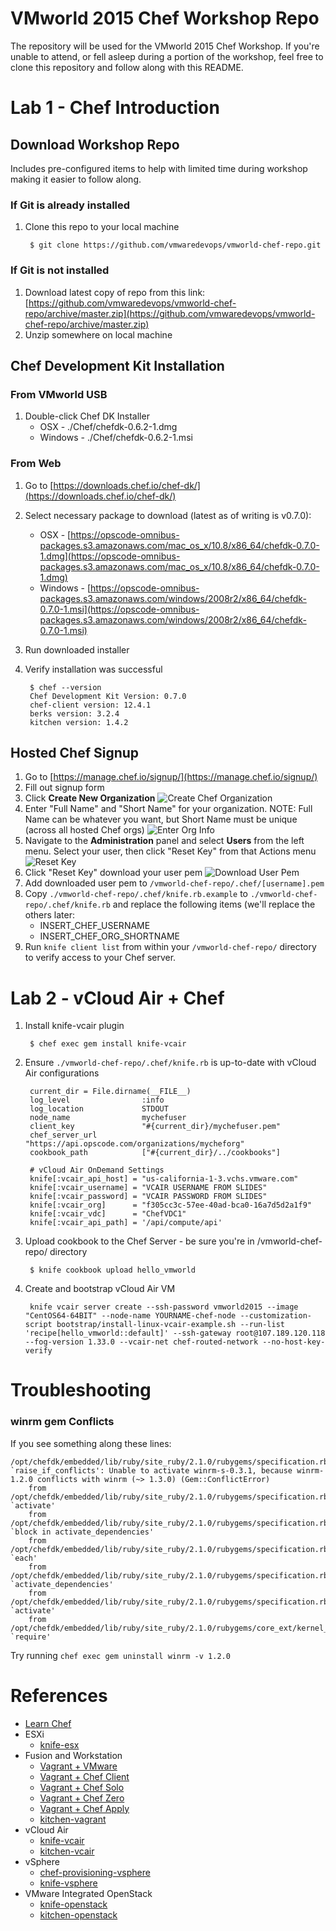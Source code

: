 VMworld 2015 Chef Workshop Repo
========

The repository will be used for the VMworld 2015 Chef Workshop.  If you're unable to attend, or fell asleep during a portion of the workshop, feel free to clone this repository and follow along with this README.


# Lab 1 - Chef Introduction

## Download Workshop Repo

Includes pre-configured items to help with limited time during workshop making it easier to follow along.

### If Git is already installed

1. Clone this repo to your local machine

		$ git clone https://github.com/vmwaredevops/vmworld-chef-repo.git

### If Git is not installed

1. Download latest copy of repo from this link: [https://github.com/vmwaredevops/vmworld-chef-repo/archive/master.zip](https://github.com/vmwaredevops/vmworld-chef-repo/archive/master.zip)
2. Unzip somewhere on local machine

## Chef Development Kit Installation

### From VMworld USB

1. Double-click Chef DK Installer
	* OSX - ./Chef/chefdk-0.6.2-1.dmg
	* Windows - ./Chef/chefdk-0.6.2-1.msi

### From Web

1. Go to [https://downloads.chef.io/chef-dk/](https://downloads.chef.io/chef-dk/)
2. Select necessary package to download (latest as of writing is v0.7.0):
	* OSX - [https://opscode-omnibus-packages.s3.amazonaws.com/mac_os_x/10.8/x86_64/chefdk-0.7.0-1.dmg](https://opscode-omnibus-packages.s3.amazonaws.com/mac_os_x/10.8/x86_64/chefdk-0.7.0-1.dmg)
	* Windows - [https://opscode-omnibus-packages.s3.amazonaws.com/windows/2008r2/x86_64/chefdk-0.7.0-1.msi](https://opscode-omnibus-packages.s3.amazonaws.com/windows/2008r2/x86_64/chefdk-0.7.0-1.msi)
3. Run downloaded installer
4. Verify installation was successful

		$ chef --version
		Chef Development Kit Version: 0.7.0
		chef-client version: 12.4.1
		berks version: 3.2.4
		kitchen version: 1.4.2

## Hosted Chef Signup

1. Go to [https://manage.chef.io/signup/](https://manage.chef.io/signup/)
2. Fill out signup form
3. Click __Create New Organization__
![Create Chef Organization](./img/chef-manage-create-org.png?raw=true "Create Chef Org")
4. Enter "Full Name" and "Short Name" for your organization.  NOTE: Full Name can be whatever you want, but Short Name must be unique (across all hosted Chef orgs)
![Enter Org Info](./img/chef-manage-org-details.png?raw=true "Organization Details")
5. Navigate to the __Administration__ panel and select __Users__ from the left menu.  Select your user, then click "Reset Key" from that Actions menu
![Reset Key](./img/chef-manage-reset-key.png?raw=true "Reset Key")
6. Click "Reset Key" download your user pem
![Download User Pem](./img/chef-manage-download-user-pem.png?raw=true "Download User Pem")
7. Add downloaded user pem to `/vmworld-chef-repo/.chef/[username].pem`
8. Copy `./vmworld-chef-repo/.chef/knife.rb.example` to `./vmworld-chef-repo/.chef/knife.rb` and replace the following items (we'll replace the others later:
	* INSERT_CHEF_USERNAME
	* INSERT_CHEF_ORG_SHORTNAME
9. Run `knife client list` from within your `/vmworld-chef-repo/` directory to verify access to your Chef server. 


# Lab 2 - vCloud Air + Chef

1. Install knife-vcair plugin

		$ chef exec gem install knife-vcair

2. Ensure `./vmworld-chef-repo/.chef/knife.rb` is up-to-date with vCloud Air configurations

		current_dir = File.dirname(__FILE__)
		log_level                :info
		log_location             STDOUT
		node_name				 mychefuser
		client_key               "#{current_dir}/mychefuser.pem"
		chef_server_url          "https://api.opscode.com/organizations/mycheforg"
		cookbook_path            ["#{current_dir}/../cookbooks"]

		# vCloud Air OnDemand Settings
		knife[:vcair_api_host] = "us-california-1-3.vchs.vmware.com"
		knife[:vcair_username] = "VCAIR USERNAME FROM SLIDES"
		knife[:vcair_password] = "VCAIR PASSWORD FROM SLIDES"
		knife[:vcair_org]      = "f305cc3c-57ee-40ad-bca0-16a7d5d2a1f9"
		knife[:vcair_vdc]      = "ChefVDC1"
		knife[:vcair_api_path] = '/api/compute/api'

3. Upload cookbook to the Chef Server - be sure you're in /vmworld-chef-repo/ directory

		$ knife cookbook upload hello_vmworld

4. Create and bootstrap vCloud Air VM

		knife vcair server create --ssh-password vmworld2015 --image "CentOS64-64BIT" --node-name YOURNAME-chef-node --customization-script bootstrap/install-linux-vcair-example.sh --run-list 'recipe[hello_vmworld::default]' --ssh-gateway root@107.189.120.118 --fog-version 1.33.0 --vcair-net chef-routed-network --no-host-key-verify

# Troubleshooting

### winrm gem Conflicts

If you see something along these lines:

```
/opt/chefdk/embedded/lib/ruby/site_ruby/2.1.0/rubygems/specification.rb:2104:in `raise_if_conflicts': Unable to activate winrm-s-0.3.1, because winrm-1.2.0 conflicts with winrm (~> 1.3.0) (Gem::ConflictError)
	from /opt/chefdk/embedded/lib/ruby/site_ruby/2.1.0/rubygems/specification.rb:1282:in `activate'
	from /opt/chefdk/embedded/lib/ruby/site_ruby/2.1.0/rubygems/specification.rb:1316:in `block in activate_dependencies'
	from /opt/chefdk/embedded/lib/ruby/site_ruby/2.1.0/rubygems/specification.rb:1302:in `each'
	from /opt/chefdk/embedded/lib/ruby/site_ruby/2.1.0/rubygems/specification.rb:1302:in `activate_dependencies'
	from /opt/chefdk/embedded/lib/ruby/site_ruby/2.1.0/rubygems/specification.rb:1284:in `activate'
	from /opt/chefdk/embedded/lib/ruby/site_ruby/2.1.0/rubygems/core_ext/kernel_require.rb:117:in `require'
```

Try running `chef exec gem uninstall winrm -v 1.2.0`

# References

* [Learn Chef](https://learn.chef.io/index.html)
* ESXi
	* [knife-esx](https://github.com/maintux/knife-esx)
* Fusion and Workstation
	* [Vagrant + VMware](https://www.vagrantup.com/vmware)
	* [Vagrant + Chef Client](http://docs.vagrantup.com/v2/provisioning/chef_client.html)
	* [Vagrant + Chef Solo](http://docs.vagrantup.com/v2/provisioning/chef_solo.html)
	* [Vagrant + Chef Zero](http://docs.vagrantup.com/v2/provisioning/chef_zero.html)
	* [Vagrant + Chef Apply](http://docs.vagrantup.com/v2/provisioning/chef_apply.html)
	* [kitchen-vagrant](https://github.com/test-kitchen/kitchen-vagrant)
* vCloud Air
	* [knife-vcair](https://github.com/chef-partners/knife-vcair)
	* [kitchen-vcair](https://github.com/vulk/kitchen-vcair)
* vSphere
	* [chef-provisioning-vsphere](https://github.com/CenturyLinkCloud/chef-provisioning-vsphere)
	* [knife-vsphere](https://github.com/ezrapagel/knife-vsphere)
* VMware Integrated OpenStack
	* [knife-openstack](https://github.com/chef/knife-openstack)
	* [kitchen-openstack](https://github.com/test-kitchen/kitchen-openstack) 	
